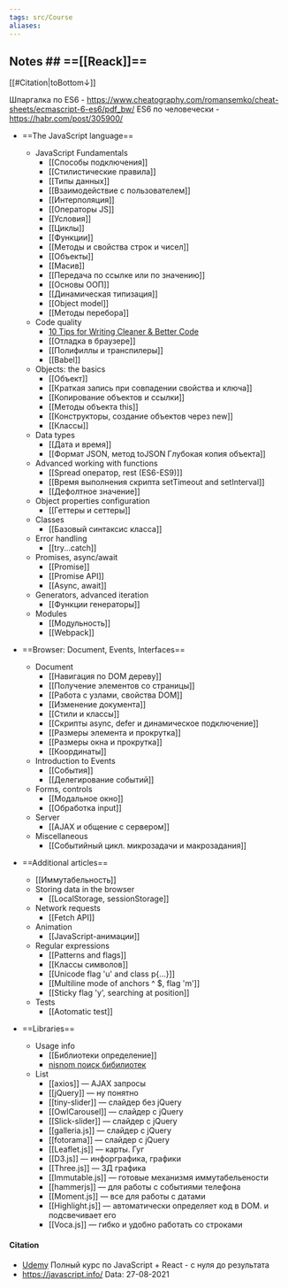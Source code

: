 ```yaml
---
tags: src/Course
aliases: 
---
```

## Notes ## ==[[Reack]]==
[[#Citation|toBottom↓]]

Шпаргалка по ES6 - https://www.cheatography.com/romansemko/cheat-sheets/ecmascript-6-es6/pdf_bw/
ES6 по человечески - https://habr.com/post/305900/

 - ==The JavaScript language==
	 - JavaScript Fundamentals
		 - [[Способы подключения]]	
		 - [[Стилистические правила]]
		 - [[Типы данных]]
		 - [[Взаимодействие c пользователем]]
		 - [[Интерполяция]]
		 - [[Операторы JS]]
		 - [[Условия]]
		 - [[Циклы]]
		 - [[Функции]]
		 - [[Методы и свойства строк и чисел]] 
		 - [[Объекты]]
		 - [[Масив]]
		 - [[Передача по ссылке или по значению]]
		 - [[Основы ООП]]
		 - [[Динамическая типизация]]
		 - [[Object model]]
		 - [[Методы перебора]]
	 - Code quality
		 - [10 Tips for Writing Cleaner & Better Code](https://www.makeuseof.com/tag/10-tips-writing-cleaner-better-code/)
		 - [[Отладка в браузере]]
		 - [[Полифиллы и транспилеры]]
		 - [[Babel]]
	 - Objects: the basics
		 - [[Объект]]
		 - [[Краткая запись при совпадении свойства и ключа]]
		 - [[Копирование объектов и ссылки]]
		 - [[Методы объекта this]]
		 - [[Конструкторы, создание объектов через new]]
		 - [[Классы]]
	 - Data types
		 - [[Дата и время]]
		 - [[Формат JSON, метод toJSON Глубокая копия объекта]]
	 - Advanced working with functions
		- [[Spread оператор, rest (ES6-ES9)]]
	 	- [[Время выполнения скрипта setTimeout and setInterval]]
	 	- [[Дефолтное значение]]
	- Object properties configuration
		- [[Геттеры и сеттеры]]
	- Classes
		- [[Базовый синтаксис класса]]
	 - Error handling		
		- [[try...catch]]
	- Promises, async/await
		- [[Promise]]
		- [[Promise API]]
		- [[Async, await]]
	- Generators, advanced iteration
		- [[Функции генераторы]]
	- Modules
		- [[Модульность]]
		- [[Webpack]]
		
 - ==Browser: Document, Events, Interfaces==
	 - Document
		 - [[Навигация по DOM дереву]]
		 - [[Получение элементов со страницы]]
		 - [[Работа с узлами, свойства DOM]]
		 - [[Изменение документа]]
		 - [[Стили и классы]]
		 - [[Скрипты async, defer и динамическое подключение]]
		 - [[Размеры элемента и прокрутка]]
		 - [[Размеры окна и прокрутка]]
		 - [[Координаты]]
	 - Introduction to Events
		 - [[События]]
		 - [[Делегирование событий]]
	 - Forms, controls
		 - [[Модальное окно]]
		 - [[Обработка input]]
	 - Server
		 - [[AJAX и общение с сервером]]
	 - Miscellaneous
		- [[Событийный цикл.   микрозадачи и макрозадания]]
- ==Additional articles==
	- [[Иммутабельность]]
	- Storing data in the browser
		- [[LocalStorage, sessionStorage]]
	- Network requests
		- [[Fetch API]]
	- Animation
		- [[JavaScript-анимации]]
	- Regular expressions
		- [[Patterns and flags]]
		- [[Классы символов]]
		- [[Unicode flag 'u' and class p{...}]]
		- [[Multiline mode of anchors ^ $, flag 'm']]
		- [[Sticky flag 'y', searching at position]]
	- Tests
		- [[Aotomatic test]]
		
- ==Libraries==
	- Usage info
		- [[Библиотеки определение]]
		- [nisnom поиск бибилиотек](https://nisnom.com/)
	- List
		- [[axios]] — AJAX запросы
		- [[jQuery]] — ну понятно
		- [[tiny-slider]] — слайдер без jQuery
		- [[OwlCarousel]] — слайдер с jQuery
		- [[Slick-slider]] — слайдер с jQuery
		- [[galleria.js]] — слайдер с jQuery
		- [[fotorama]] — слайдер с jQuery
		- [[Leaflet.js]] — карты. Гуг
		- [[D3.js]] — инфорграфика, графики
		- [[Three.js]] — 3Д графика
		- [[Immutable.js]] — готовые механизмя иммутабельености
		- [[hammerjs]] — для работы с событиями телефона
		- [[Moment.js]] — все для работы с датами
		- [[Highlight.js]] — автоматически определяет код в DOM. и подсвечивает его
		- [[Voca.js]] — гибко и удобно работать со строками
	

#### Citation
- [Udemy](https://www.udemy.com/course/javascript_full/) Полный курс по JavaScript + React - с нуля до результата
- https://javascript.info/
Data: 27-08-2021
 
